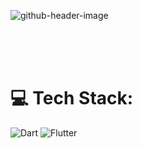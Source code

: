 ![github-header-image](https://github.com/anaclara-s/anaclara-s/assets/113073135/6f276474-36b1-4631-9b13-f4dc275fe011)

<br>
<br>
<div style="display: inline_block"><br>

# 💻 Tech Stack:
![Dart](https://img.shields.io/badge/dart-%230175C2.svg?style=for-the-badge&logo=dart&logoColor=white) ![Flutter](https://img.shields.io/badge/Flutter-%2302569B.svg?style=for-the-badge&logo=Flutter&logoColor=white)   

</div>

